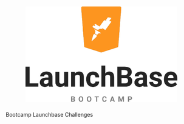 <h1 align="center">
    <img alt="Launchbase" src="/assets/logolaunchbase.png" width="400px" />
</h1>
<p>Bootcamp Launchbase Challenges</p>
